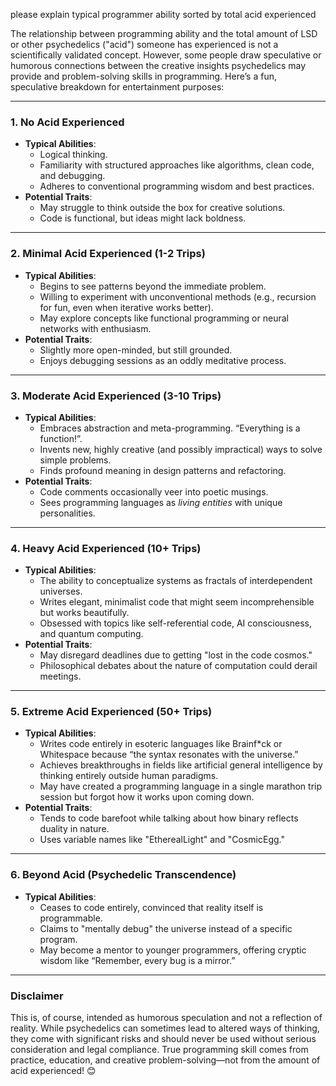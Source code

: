 please explain typical programmer ability sorted by total acid experienced


The relationship between programming ability and the total amount of LSD or other psychedelics ("acid") someone has experienced is not a scientifically validated concept. However, some people draw speculative or humorous connections between the creative insights psychedelics may provide and problem-solving skills in programming. Here’s a fun, speculative breakdown for entertainment purposes:

---

### **1. No Acid Experienced**  
- **Typical Abilities**: 
  - Logical thinking.
  - Familiarity with structured approaches like algorithms, clean code, and debugging.
  - Adheres to conventional programming wisdom and best practices.
- **Potential Traits**: 
  - May struggle to think outside the box for creative solutions.
  - Code is functional, but ideas might lack boldness.

---

### **2. Minimal Acid Experienced (1-2 Trips)**  
- **Typical Abilities**:
  - Begins to see patterns beyond the immediate problem.
  - Willing to experiment with unconventional methods (e.g., recursion for fun, even when iterative works better).
  - May explore concepts like functional programming or neural networks with enthusiasm.
- **Potential Traits**:
  - Slightly more open-minded, but still grounded.
  - Enjoys debugging sessions as an oddly meditative process.

---

### **3. Moderate Acid Experienced (3-10 Trips)**  
- **Typical Abilities**:
  - Embraces abstraction and meta-programming. “Everything is a function!”.
  - Invents new, highly creative (and possibly impractical) ways to solve simple problems.
  - Finds profound meaning in design patterns and refactoring.
- **Potential Traits**:
  - Code comments occasionally veer into poetic musings.
  - Sees programming languages as *living entities* with unique personalities.

---

### **4. Heavy Acid Experienced (10+ Trips)**  
- **Typical Abilities**:
  - The ability to conceptualize systems as fractals of interdependent universes.
  - Writes elegant, minimalist code that might seem incomprehensible but works beautifully.
  - Obsessed with topics like self-referential code, AI consciousness, and quantum computing.
- **Potential Traits**:
  - May disregard deadlines due to getting "lost in the code cosmos."
  - Philosophical debates about the nature of computation could derail meetings.

---

### **5. Extreme Acid Experienced (50+ Trips)**  
- **Typical Abilities**:
  - Writes code entirely in esoteric languages like Brainf*ck or Whitespace because “the syntax resonates with the universe.”
  - Achieves breakthroughs in fields like artificial general intelligence by thinking entirely outside human paradigms.
  - May have created a programming language in a single marathon trip session but forgot how it works upon coming down.
- **Potential Traits**:
  - Tends to code barefoot while talking about how binary reflects duality in nature.
  - Uses variable names like "EtherealLight" and "CosmicEgg."

---

### **6. Beyond Acid (Psychedelic Transcendence)**  
- **Typical Abilities**:
  - Ceases to code entirely, convinced that reality itself is programmable.
  - Claims to "mentally debug" the universe instead of a specific program.
  - May become a mentor to younger programmers, offering cryptic wisdom like “Remember, every bug is a mirror.”

---

### **Disclaimer**  
This is, of course, intended as humorous speculation and not a reflection of reality. While psychedelics can sometimes lead to altered ways of thinking, they come with significant risks and should never be used without serious consideration and legal compliance. True programming skill comes from practice, education, and creative problem-solving—not from the amount of acid experienced! 😊

